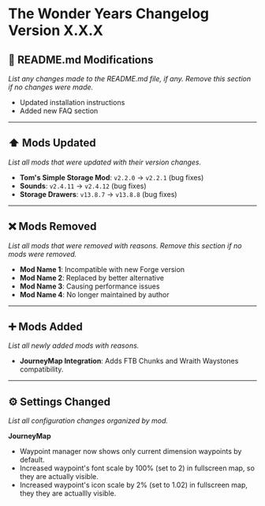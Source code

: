 # The Wonder Years Changelog Version X.X.X

## 📖 README.md Modifications
*List any changes made to the README.md file, if any. Remove this section if no changes were made.*

- Updated installation instructions
- Added new FAQ section

---

## ⬆️ Mods Updated
*List all mods that were updated with their version changes.*

- **Tom's Simple Storage Mod**: `v2.2.0` → `v2.2.1` (bug fixes)
- **Sounds**: `v2.4.11` → `v2.4.12` (bug fixes)
- **Storage Drawers**: `v13.8.7` → `v13.8.8` (bug fixes)

---

## ❌ Mods Removed
*List all mods that were removed with reasons. Remove this section if no mods were removed.*

- **Mod Name 1**: Incompatible with new Forge version
- **Mod Name 2**: Replaced by better alternative
- **Mod Name 3**: Causing performance issues
- **Mod Name 4**: No longer maintained by author

---

## ➕ Mods Added
*List all newly added mods with reasons.*

- **JourneyMap Integration**: Adds FTB Chunks and Wraith Waystones compatibility.

---

## ⚙️ Settings Changed
*List all configuration changes organized by mod.*

**JourneyMap**
- Waypoint manager now shows only current dimension waypoints by default.
- Increased waypoint's font scale by 100% (set to 2) in fullscreen map, so they are actually visible.
- Increased waypoint's icon scale by 2% (set to 1.02) in fullscreen map, they they are actuallly visible.
